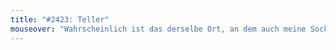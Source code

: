 ```yaml
---
title: "#2423: Teller"
mouseover: "Wahrscheinlich ist das derselbe Ort, an dem auch meine Socken immer verschwinden."
---
```


